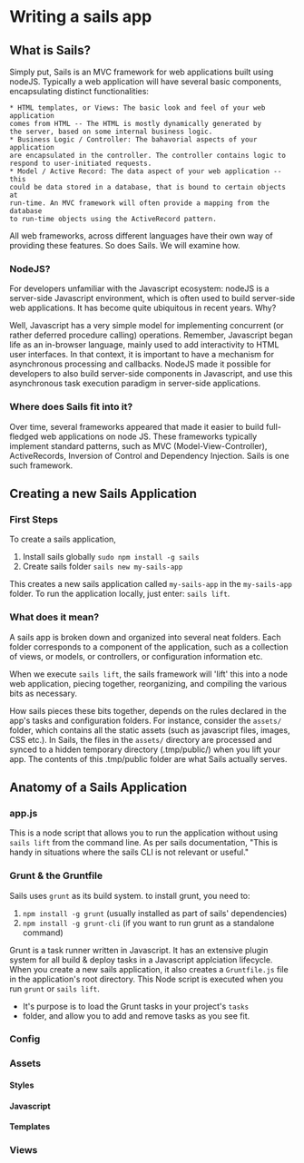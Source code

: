 # Writing a sails app


## What is Sails?


Simply put, Sails is an MVC framework for web applications built using
nodeJS. Typically a web application will have several basic components,
encapsulating distinct functionalities:


    * HTML templates, or Views: The basic look and feel of your web application
    comes from HTML -- The HTML is mostly dynamically generated by
    the server, based on some internal business logic.
    * Business Logic / Controller: The bahavorial aspects of your application
    are encapsulated in the controller. The controller contains logic to respond to user-initiated requests.
    * Model / Active Record: The data aspect of your web application -- this
    could be data stored in a database, that is bound to certain objects at
    run-time. An MVC framework will often provide a mapping from the database
    to run-time objects using the ActiveRecord pattern.


All web frameworks, across different languages have their own way of
providing these features. So does Sails. We will examine how.

### NodeJS?

For developers unfamiliar with the Javascript ecosystem: nodeJS is a server-side Javascript environment, which is often used to build server-side web applications. It has become quite ubiquitous in recent years. Why?

Well, Javascript has a very simple model for implementing concurrent (or rather deferred procedure calling) operations. Remember, Javascript began life as an in-browser language, mainly used to add interactivity to HTML user
interfaces. In that context, it is important to have a mechanism for asynchronous processing and callbacks. NodeJS made it possible for developers to also build server-side components in Javascript, and use this asynchronous
task execution paradigm in server-side applications.

### Where does Sails fit into it?

Over time, several frameworks appeared that made it easier to build full-fledged web applications on node JS. These frameworks typically implement standard patterns, such as MVC (Model-View-Controller), ActiveRecords, Inversion of Control and Dependency Injection. Sails is one such framework.

## Creating a new Sails Application

### First Steps

To create a sails application,

1. Install sails globally `sudo npm install -g sails`
1. Create sails folder `sails new my-sails-app`

This creates a new sails application called `my-sails-app` in the
`my-sails-app` folder. To run the application locally, just enter: `sails lift`.

### What does it mean?

A sails app is broken down and organized into several neat folders. Each folder
corresponds to a component of the application, such as a collection of views,
or models, or controllers, or configuration information etc.

When we execute `sails lift`, the sails framework will 'lift' this into a node
web application, piecing together, reorganizing, and compiling the various bits as necessary.

How sails pieces these bits together, depends on the rules declared in the
app's tasks and configuration folders. For instance, consider the `assets/`
folder, which contains all the static assets (such as javascript files,
images, CSS etc.). In Sails, the files in the `assets/` directory are processed and synced to a hidden temporary directory (.tmp/public/) when
you lift your app. The contents of this .tmp/public folder are what Sails actually serves.


## Anatomy of a Sails Application

### app.js

This is a node script that allows you to run the application without using
`sails lift` from the command line. As per sails documentation, "This is handy
in situations where the sails CLI is not relevant or useful."

### Grunt & the Gruntfile

Sails uses `grunt` as its build system. to install grunt, you need to:

1. `npm install -g grunt` (usually installed as part of sails' dependencies)
2. `npm install -g grunt-cli` (if you want to run grunt as a standalone command)

Grunt is a task runner written in Javascript. It has an extensive plugin system for all build & deploy tasks in a Javascript applciation lifecycle. When you create a new sails application, it also creates a `Gruntfile.js` file in the application's root directory. This Node script is executed when you run `grunt` or `sails lift`.

 * It's purpose is to load the Grunt tasks in your project's `tasks`
 * folder, and allow you to add and remove tasks as you see fit.


### Config

### Assets

#### Styles

#### Javascript

#### Templates

### Views

